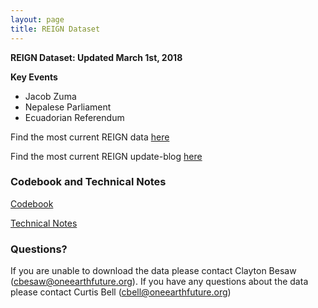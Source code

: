 ```yaml
---
layout: page
title: REIGN Dataset
---
```

**REIGN Dataset: Updated March 1st, 2018**

**Key Events**
  * Jacob Zuma
  * Nepalese Parliament
  * Ecuadorian Referendum

Find the most current REIGN data [here](https://cdn.rawgit.com/OEFDataScience/REIGN.github.io/gh-pages/data_sets/REIGN_2018_3.csv) 

Find the most current REIGN update-blog [here](http://oefresearch.org/news/international-elections-and-leaders-march-2018-update)

### Codebook and Technical Notes

[Codebook](https://cdn.rawgit.com/OEFDataScience/REIGN.github.io/gh-pages/documents/reign_codebook.pdf)

[Technical Notes](https://cdn.rawgit.com/OEFDataScience/REIGN.github.io/gh-pages/documents/reign_notes.pdf)



### Questions?

If you are unable to download the data please contact Clayton Besaw (<cbesaw@oneearthfuture.org>). If you have any questions about the data please contact Curtis Bell (<cbell@oneearthfuture.org>)

